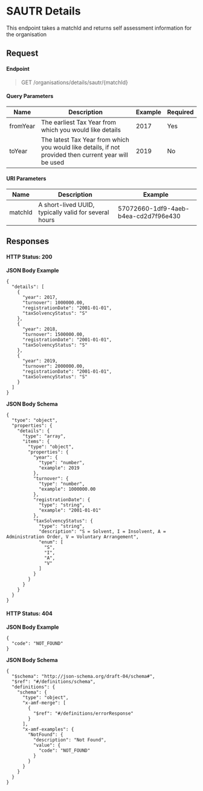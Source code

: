 # SAUTR Details #

This endpoint takes a matchId and returns self assessment information for the organisation

## Request ##

#### Endpoint ####

> GET /organisations/details/sautr/\{matchId\}

#### Query Parameters ####

| Name     | Description                                                                                           | Example | Required |
| -------- | ----------------------------------------------------------------------------------------------------- | ------- | -------- |
| fromYear | The earliest Tax Year from which you would like details                                               | 2017    | Yes      |
| toYear   | The latest Tax Year from which you would like details, if not provided then current year will be used | 2019    | No       |

#### URI Parameters ####

| Name    | Description                                           | Example                              |
| ------- | ----------------------------------------------------- | ------------------------------------ |
| matchId | A short-lived UUID, typically valid for several hours | 57072660-1df9-4aeb-b4ea-cd2d7f96e430 |

## Responses ##

#### HTTP Status: 200 ####

**JSON Body Example**

~~~~~~~~~~
{
  "details": [
    {
      "year": 2017,
      "turnover": 1000000.00,
      "registrationDate": "2001-01-01",
      "taxSolvencyStatus": "S"
    },
    {
      "year": 2018,
      "turnover": 1500000.00,
      "registrationDate": "2001-01-01",
      "taxSolvencyStatus": "S"
    },
    {
      "year": 2019,
      "turnover": 2000000.00,
      "registrationDate": "2001-01-01",
      "taxSolvencyStatus": "S"
    }
  ]
}
~~~~~~~~~~

**JSON Body Schema**

~~~~~~~~~~
{
  "tyoe": "object",
  "properties": {
    "details": {
      "type": "array",
      "items": {
        "type": "object",
        "properties": {
          "year": {
            "type": "number",
            "example": 2019
          },
          "turnover": {
            "type": "number",
            "example": 1000000.00
          },
          "registrationDate": {
            "type": "string",
            "example": "2001-01-01"
          },
          "taxSolvencyStatus": {
            "type": "string",
            "description": "S = Solvent, I = Insolvent, A = Administration Order, V = Voluntary Arrangement",
            "enum": [
              "S",
              "I",
              "A",
              "V"
            ]
          }
        }
      }
    }
  }
}
~~~~~~~~~~

#### HTTP Status: 404 ####

**JSON Body Example**

~~~~~~~~~~
{
  "code": "NOT_FOUND"
}
~~~~~~~~~~

**JSON Body Schema**

~~~~~~~~~~
{
  "$schema": "http://json-schema.org/draft-04/schema#",
  "$ref": "#/definitions/schema",
  "definitions": {
    "schema": {
      "type": "object",
      "x-amf-merge": [
        {
          "$ref": "#/definitions/errorResponse"
        }
      ],
      "x-amf-examples": {
        "NotFound": {
          "description": "Not Found",
          "value": {
            "code": "NOT_FOUND"
          }
        }
      }
    }
  }
}
~~~~~~~~~~
